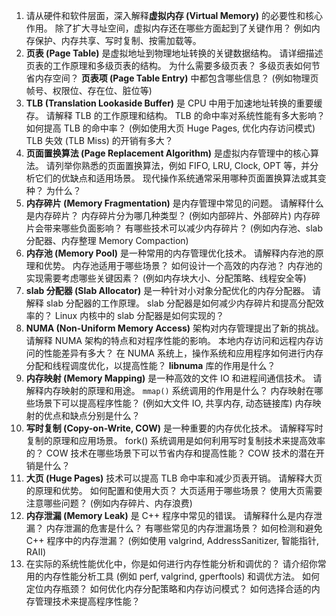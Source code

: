 1. 请从硬件和软件层面，深入解释**虚拟内存 (Virtual Memory)** 的必要性和核心作用。 除了扩大寻址空间，虚拟内存还在哪些方面起到了关键作用？ 例如内存保护、内存共享、写时复制、按需加载等。
2. **页表 (Page Table)** 是虚拟地址到物理地址转换的关键数据结构。 请详细描述页表的工作原理和多级页表的结构。 为什么需要多级页表？ 多级页表如何节省内存空间？ **页表项 (Page Table Entry)** 中都包含哪些信息？ (例如物理页帧号、权限位、存在位、脏位等)
3. **TLB (Translation Lookaside Buffer)** 是 CPU 中用于加速地址转换的重要缓存。 请解释 TLB 的工作原理和结构。 TLB 的命中率对系统性能有多大影响？ 如何提高 TLB 的命中率？ (例如使用大页 Huge Pages, 优化内存访问模式) TLB 失效 (TLB Miss) 的开销有多大？
4. **页面置换算法 (Page Replacement Algorithm)** 是虚拟内存管理中的核心算法。 请列举你熟悉的页面置换算法，例如 FIFO, LRU, Clock, OPT 等，并分析它们的优缺点和适用场景。 现代操作系统通常采用哪种页面置换算法或其变种？ 为什么？
5. **内存碎片 (Memory Fragmentation)** 是内存管理中常见的问题。 请解释什么是内存碎片？ 内存碎片分为哪几种类型？ (例如内部碎片、外部碎片) 内存碎片会带来哪些负面影响？ 有哪些技术可以减少内存碎片？ (例如内存池、slab 分配器、内存整理 Memory Compaction)
6. **内存池 (Memory Pool)** 是一种常用的内存管理优化技术。 请解释内存池的原理和优势。 内存池适用于哪些场景？ 如何设计一个高效的内存池？ 内存池的实现需要考虑哪些关键因素？ (例如内存块大小、分配策略、线程安全等)
7. **slab 分配器 (Slab Allocator)** 是一种针对小对象分配优化的内存分配器。 请解释 slab 分配器的工作原理。 slab 分配器是如何减少内存碎片和提高分配效率的？ Linux 内核中的 slab 分配器是如何实现的？
8. **NUMA (Non-Uniform Memory Access)** 架构对内存管理提出了新的挑战。 请解释 NUMA 架构的特点和对程序性能的影响。 本地内存访问和远程内存访问的性能差异有多大？ 在 NUMA 系统上，操作系统和应用程序如何进行内存分配和线程调度优化，以提高性能？ **libnuma** 库的作用是什么？
9. **内存映射 (Memory Mapping)** 是一种高效的文件 IO 和进程间通信技术。 请解释内存映射的原理和用途。 `mmap()` 系统调用的作用是什么？ 内存映射在哪些场景下可以提高程序性能？ (例如大文件 IO, 共享内存, 动态链接库) 内存映射的优点和缺点分别是什么？
10. **写时复制 (Copy-on-Write, COW)** 是一种重要的内存优化技术。 请解释写时复制的原理和应用场景。 fork() 系统调用是如何利用写时复制技术来提高效率的？ COW 技术在哪些场景下可以节省内存和提高性能？ COW 技术的潜在开销是什么？
11. **大页 (Huge Pages)** 技术可以提高 TLB 命中率和减少页表开销。 请解释大页的原理和优势。 如何配置和使用大页？ 大页适用于哪些场景？ 使用大页需要注意哪些问题？ (例如内存碎片、内存浪费)
12. **内存泄漏 (Memory Leak)** 是 C++ 程序中常见的错误。 请解释什么是内存泄漏？ 内存泄漏的危害是什么？ 有哪些常见的内存泄漏场景？ 如何检测和避免 C++ 程序中的内存泄漏？ (例如使用 valgrind, AddressSanitizer, 智能指针, RAII)
13. 在实际的系统性能优化中，你是如何进行内存性能分析和调优的？ 请介绍你常用的内存性能分析工具 (例如 perf, valgrind, gperftools) 和调优方法。 如何定位内存瓶颈？ 如何优化内存分配策略和内存访问模式？ 如何选择合适的内存管理技术来提高程序性能？